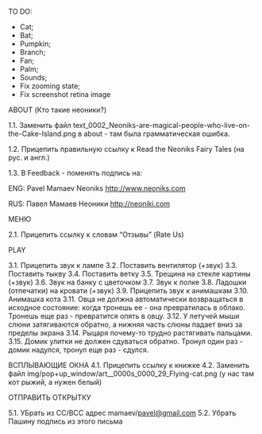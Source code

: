 TO DO:
* Cat;
* Bat;
* Pumpkin;
* Branch;
* Fan;
* Palm;
* Sounds;
* Fix zooming state;
* Fix screenshot retina image

ABOUT (Кто такие неоники?)

1.1. Заменить файл text_0002_Neoniks-are-magical-people-who-live-on-the-Cake-Island.png в about - там была грамматическая ошибка.

1.2. Прицепить правильную ссылку к Read the Neoniks Fairy Tales (на рус. и англ.)

1.3. В Feedback - поменять подпись на: 

ENG:
Pavel Mamaev
Neoniks
http://www.neoniks.com

RUS:
Павел Мамаев
Неоники
http://neoniki.com


МЕНЮ

2.1. Прицепить ссылку к словам “Отзывы” (Rate Us)


PLAY

3.1. Прицепить звук к лампе
3.2. Поставить вентилятор (+звук)
3.3. Поставить тыкву
3.4. Поставить ветку
3.5. Трещина на стекле картины (+звук)
3.6. Звук на банку с цветочком
3.7. Звук к полке
3.8. Ладошки (отпечатки) на кровати (+звук)
3.9. Прицепить звук к анимашкам
3.10. Анимашка кота
3.11. Овца не должна автоматически возвращаться в исходное состояние: когда тронешь ее - она превратилась в облако. Тронешь еще раз - превратится опять в овцу.
3.12. У летучей мыши слюни затягиваются обратно, а нижняя часть слюны падает вниз за пределы экрана
3.14. Рыцаря почему-то трудно растягивать пальцами.
3.15. Домик улитки не должен сдуваться обратно. Тронул один раз - домик надулся, тронул еще раз - сдулся.

ВСПЛЫВАЮЩИЕ ОКНА
4.1. Прицепить ссылку к книжке
4.2. Заменить файл img/pop+up_window/art__0000s_0000_29_Flying-cat.png (у нас там кот рыжий, а нужен белый)

ОТПРАВИТЬ ОТКРЫТКУ

5.1. УБрать из CC/BCC адрес mamaev/pavel@gmail.com
5.2. Убрать Пашину подпись из этого письма
